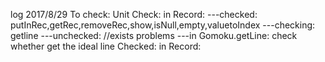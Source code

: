 log
2017/8/29
To check:
Unit Check:
in Record:
---checked: putInRec,getRec,removeRec,show,isNull,empty,valuetoIndex
---checking: getline
---unchecked:
//exists problems
---in Gomoku.getLine: check whether get the ideal line
Checked:
in Record:
